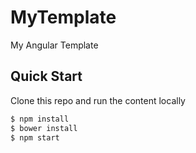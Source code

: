 # MyTemplate
My Angular Template

## Quick Start
Clone this repo and run the content locally
```bash
$ npm install
$ bower install
$ npm start
```
